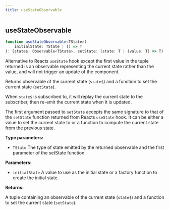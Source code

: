 ```yaml
---
title: useStateObservable
---
```


## useStateObservable

```ts
function useStateObservable<TState>(
	initialState: TState | () => T
): [state$: Observable<TState>, setState: (state: T | (value: T) => T) => void];
```

Alternative to Reacts `useState` hook except the first value in the tuple returned is an observable representing the current state rather than the value, and will not trigger an update of the component.

Returns observable of the current state (`state$`) and a function to set the current state (`setState`).

When `state$` is subscribed to, it will replay the current state to the subscriber, then re-emit the current state when it is updated.

The first argument passed to `setState` accepts the same signature to that of the `setState` function returned from Reacts `useState` hook. It can be either a value to set the current state to or a function to compute the current state from the previous state.

**Type parameters:**

- `TState` The type of state emitted by the returned observable and the first parameter of the setState function.

**Parameters:**

- `initialState` A value to use as the initial state or a factory function to create the initial state.

**Returns:**

A tuple containing an observable of the current state (`state$`) and a function to set the current state (`setState`).
